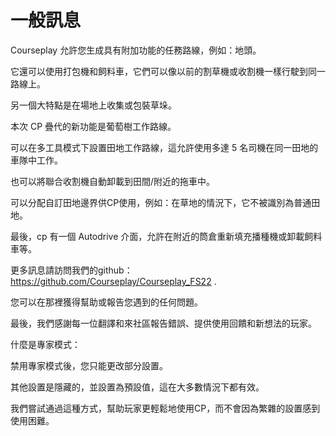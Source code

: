 # 一般訊息

  
  
Courseplay 允許您生成具有附加功能的任務路線，例如：地頭。  
  
它還可以使用打包機和飼料車，它們可以像以前的割草機或收割機一樣行駛到同一路線上。  
  
另一個大特點是在場地上收集或包裝草垛。  
  
本次 CP 疊代的新功能是葡萄樹工作路線。  
  
可以在多工具模式下設置田地工作路線，這允許使用多達 5 名司機在同一田地的車隊中工作。  
  
也可以將聯合收割機自動卸載到田間/附近的拖車中。  
  
可以分配自訂田地邊界供CP使用，例如：在草地的情況下，它不被識別為普通田地。  
  
最後，cp 有一個 Autodrive 介面，允許在附近的筒倉重新填充播種機或卸載飼料車等。  
  
  
  
更多訊息請訪問我們的github： https://github.com/Courseplay/Courseplay_FS22 .  
  
您可以在那裡獲得幫助或報告您遇到的任何問題。  
  
最後，我們感謝每一位翻譯和來社區報告錯誤、提供使用回饋和新想法的玩家。  
  
  
  
什麼是專家模式：  
  
禁用專家模式後，您只能更改部分設置。  
  
其他設置是隱藏的，並設置為預設值，這在大多數情況下都有效。  
  
我們嘗試通過這種方式，幫助玩家更輕鬆地使用CP，而不會因為繁雜的設置感到使用困難。  
  


